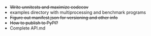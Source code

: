 * ~~Write unnitests and maximize codecov~~
* examples  directory with multiprocessing and benchmark programs
* ~~Figure out manifest.json for versioning and other info~~
* ~~How to publish to PyPI?~~
* Complete API.md